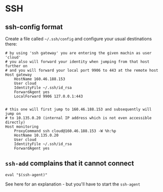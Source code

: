 # SSH

## ssh-config format

Create a file called `~/.ssh/config` and configure your usual destinations there:

    # by using 'ssh gateway' you are entering the given machin as user 'cloud'
    # you also will forward your identity when jumping from that host further on
    # and you will forward your local port 9906 to 443 at the remote host
    Host gateway
        HostName 160.46.188.153
        User cloud
        IdentityFile ~/.ssh/id_rsa
        ForwardAgent yes
        LocalForward 9906 127.0.0.1:443
        

    # this one will first jump to 160.46.188.153 and subsequently will jump on
    # to 10.135.0.20 (internal IP address which is not even accessible directly)
    Host monitoring
        ProxyCommand ssh cloud@160.46.188.153 -W %h:%p
        HostName 10.135.0.20
        User cloud
        IdentityFile ~/.ssh/id_rsa
        ForwardAgent yes


## `ssh-add` complains that it cannot connect

    eval "$(ssh-agent)"

See here for an explanation - but you'll have to start the `ssh-agent`
